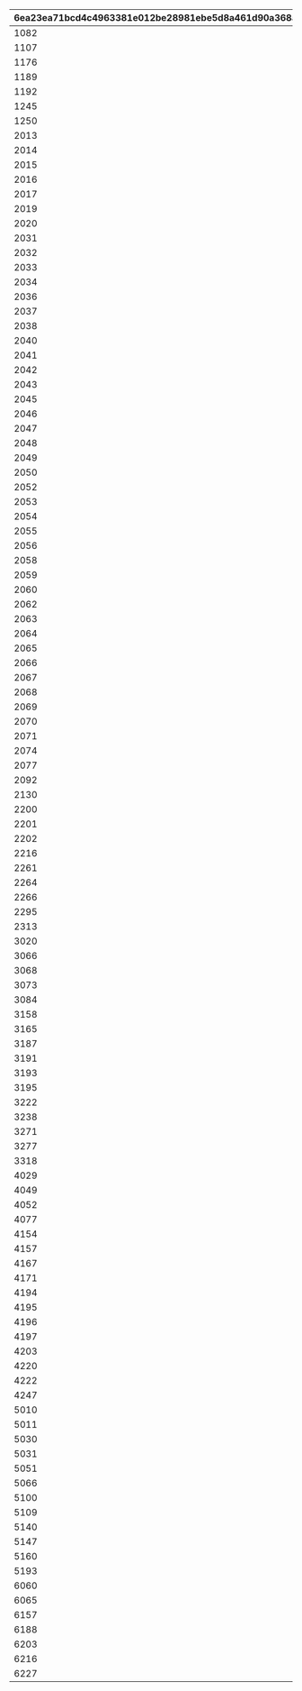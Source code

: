 |6ea23ea71bcd4c4963381e012be28981ebe5d8a461d90a368a8399bbebccaa01|6166538557f030f9c896a1444f04519603b40597bea3c39ecf2541367a261ad6|b403cdab0be7beef559b93def0b87502501cd59c1e08476b129590403bc492e9|96a668da7248ae29596a0d782037ef96c5510c8840939c4794193558fe8aec72|a3cd8aefd9000f01c4f2ce7cee2db628055537dc81770936eafe9243fab75b98|a402c03a5276040cda6a1a17ec6db3bf695ff5aa891682bb3787c3110eeb636c|3e2127eee7d950a178aea51b46c5d4bc1f82ca431bb368387988933a690df60e|4c88c344d325c9c35262e1dcce2cba8c6d1263e5243838c77e5ace7899bbeee6|3dce0e9ee70c4841529d277f09c8041b3497944444ac14fcaf9acef0e1f81a74|d9630d4ccdaf73cdca09ce299c87ae3c2ef889b9a682bdccd6564242ab2ed4e2|ca49716475c3115c6ef5ed9c1f9920273915f24e07ca36860a7d96a3a4a160fe|
| --- | --- | --- | --- | --- | --- | --- | --- | --- | --- | --- |
|1082|||||||||||
|1107|||||||||||
|1176|||||||||||
|1189|||||||||||
|1192|||||||||||
|1245|||||||||||
|1250|||||||||||
|2013|||||||||||
|2014|||||||||||
|2015|||||||||||
|2016|||||||||||
|2017|||||||||||
|2019|||||||||||
|2020|||||||||||
|2031|||||||||||
|2032|||||||||||
|2033|||||||||||
|2034|||||||||||
|2036|||||||||||
|2037|||||||||||
|2038|||||||||||
|2040|||||||||||
|2041|||||||||||
|2042|||||||||||
|2043|||||||||||
|2045|||||||||||
|2046|||||||||||
|2047|||||||||||
|2048|||||||||||
|2049|||||||||||
|2050|||||||||||
|2052|||||||||||
|2053|||||||||||
|2054|||||||||||
|2055|||||||||||
|2056|||||||||||
|2058|||||||||||
|2059|||||||||||
|2060|||||||||||
|2062|||||||||||
|2063|||||||||||
|2064|||||||||||
|2065|||||||||||
|2066|||||||||||
|2067|||||||||||
|2068|||||||||||
|2069|||||||||||
|2070|||||||||||
|2071|||||||||||
|2074|||||||||||
|2077|||||||||||
|2092|||||||||||
|2130|||||||||||
|2200|||||||||||
|2201|||||||||||
|2202|||||||||||
|2216|||||||||||
|2261|||||||||||
|2264|||||||||||
|2266|||||||||||
|2295|||||||||||
|2313|||||||||||
|3020|||||||||||
|3066|||||||||||
|3068|||||||||||
|3073|||||||||||
|3084|||||||||||
|3158|||||||||||
|3165|||||||||||
|3187|||||||||||
|3191|||||||||||
|3193|||||||||||
|3195|||||||||||
|3222|||||||||||
|3238|||||||||||
|3271|||||||||||
|3277|||||||||||
|3318|||||||||||
|4029|||||||||||
|4049|||||||||||
|4052|||||||||||
|4077|||||||||||
|4154|||||||||||
|4157|||||||||||
|4167|||||||||||
|4171|||||||||||
|4194|||||||||||
|4195|||||||||||
|4196|||||||||||
|4197|||||||||||
|4203|||||||||||
|4220|||||||||||
|4222|||||||||||
|4247|||||||||||
|5010|||||||||||
|5011|||||||||||
|5030|||||||||||
|5031|||||||||||
|5051|||||||||||
|5066|||||||||||
|5100|||||||||||
|5109|||||||||||
|5140|||||||||||
|5147|||||||||||
|5160|||||||||||
|5193|||||||||||
|6060|||||||||||
|6065|||||||||||
|6157|||||||||||
|6188|||||||||||
|6203|||||||||||
|6216|||||||||||
|6227|||||||||||